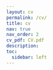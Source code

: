 ```yaml
---
layout: cv
permalink: /cv/
title: cv
nav: true
nav_order: 2
cv_pdf: CV.pdf
description:
toc:
  sidebar: left
---
```

